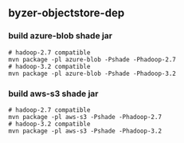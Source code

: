 ## byzer-objectstore-dep

### build azure-blob shade jar

```shell
# hadoop-2.7 compatible
mvn package -pl azure-blob -Pshade -Phadoop-2.7
# hadoop-3.2 compatible
mvn package -pl azure-blob -Pshade -Phadoop-3.2 
```

### build aws-s3 shade jar

```shell
# hadoop-2.7 compatible
mvn package -pl aws-s3 -Pshade -Phadoop-2.7
# hadoop-3.2 compatible
mvn package -pl aws-s3 -Pshade -Phadoop-3.2 
```